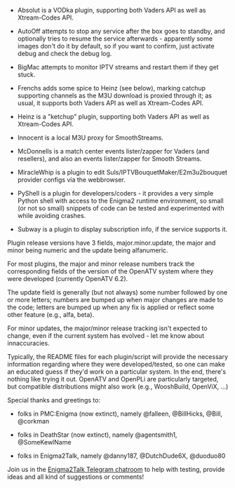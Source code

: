 * Absolut is a VODka plugin, supporting both Vaders API as well as Xtream-Codes API.

* AutoOff attempts to stop any service after the box goes to standby, and optionally
  tries to resume the service afterwards - apparently some images don't do it by
  default, so if you want to confirm, just activate debug and check the debug log.

* BigMac attempts to monitor IPTV streams and restart them if they get stuck.

* Frenchs adds some spice to Heinz (see below), marking catchup supporting channels
  as the M3U download is proxied through it; as usual, it supports both Vaders API
  as well as Xtream-Codes API.

* Heinz is a "ketchup" plugin, supporting both Vaders API as well as Xtream-Codes API.

* Innocent is a local M3U proxy for SmoothStreams.

* McDonnells is a match center events lister/zapper for Vaders (and resellers), and
  also an events lister/zapper for Smooth Streams.

* MiracleWhip is a plugin to edit Suls/IPTVBouquetMaker/E2m3u2bouquet provider configs
  via the webbrowser.

* PyShell is a plugin for developers/coders - it provides a very simple Python
  shell with access to the Enigma2 runtime environment, so small (or not so small)
  snippets of code can be tested and experimented with while avoiding crashes.

* Subway is a plugin to display subscription info, if the service supports it.

Plugin release versions have 3 fields, major.minor.update, the major and minor
being numeric and the update being alfanumeric.

For most plugins, the major and minor release numbers track the corresponding fields of
the version of the OpenATV system where they were developed (currently OpenATV 6.2).

The update field is generally (but not always) some number followed by one or more
letters; numbers are bumped up when major changes are made to the code; letters are
bumped up when any fix is applied or reflect some other feature (e.g., alfa, beta).

For minor updates, the major/minor release tracking isn't expected to change, even
if the current system has evolved - let me know about innaccuracies.

Typically, the README files for each plugin/script will provide the necessary information
regarding where they were developed/tested, so one can make an educated guess if they'd
work on a particular system. In the end, there's nothing like trying it out. OpenATV and
OpenPLi are particularly targeted, but compatible distributions might also work
(e.g., WooshBuild, OpenViX, ...)


Special thanks and greetings to:

* folks in PMC:Enigma (now extinct), namely @falleen, @BillHicks, @Bill, @corkman

* folks in DeathStar (now extinct), namely @agentsmith1, @SomeKewlName

* folks in Enigma2Talk, namely @danny187, @DutchDude6X, @duoduo80

Join us in the [Enigma2Talk Telegram chatroom](https://t.me/talkenigma2)
to help with testing, provide ideas and all kind of suggestions or comments!
